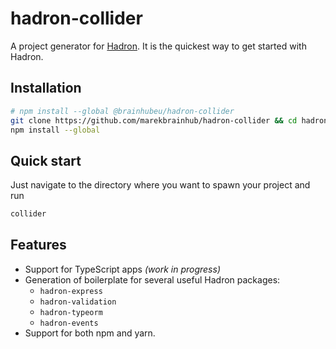 # hadron-collider

A project generator for [Hadron](http://hadron.pro). It is the quickest way to get started with Hadron.

## Installation

```sh
# npm install --global @brainhubeu/hadron-collider
git clone https://github.com/marekbrainhub/hadron-collider && cd hadron-collider
npm install --global
```

## Quick start

Just navigate to the directory where you want to spawn your project and run

```sh
collider
```

## Features

- Support for TypeScript apps *(work in progress)*
- Generation of boilerplate for several useful Hadron packages:
  - `hadron-express`
  - `hadron-validation`
  - `hadron-typeorm`
  - `hadron-events`
- Support for both npm and yarn.
